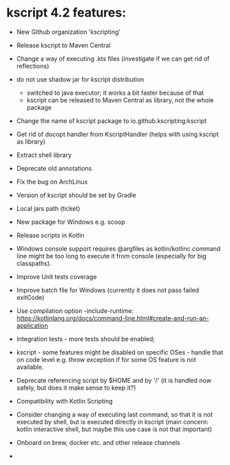 # kscript 4.2 features:

* New Github organization 'kscripting'
* Release kscript to Maven Central
* Change a way of executing .kts files (investigate if we can get rid of reflections)
* do not use shadow jar for kscript distribution
  * switched to java executor; it works a bit faster because of that
  * kscript can be released to Maven Central as library, not the whole package
* Change the name of kscript package to io.github.kscripting:kscript
* Get rid of docopt handler from KscriptHandler (helps with using kscript as library)
* Extract shell library
* Deprecate old annotations 
* Fix the bug on ArchLinux
* Version of kscript should be set by Gradle 
* Local jars path (ticket)



* New package for Windows e.g. scoop
* Release scripts in Kotlin
* Windows console support requires @argfiles as kotlin/kotlinc command line might be too long to execute it from console (especially for big classpaths).
* Improve Unit tests coverage 
* Improve batch file for Windows (currently it does not pass failed exitCode)
* Use compilation option -include-runtime: https://kotlinlang.org/docs/command-line.html#create-and-run-an-application
* Integration tests - more tests should be enabled; 
* kscript - some features might be disabled on specific OSes - handle that on code level e.g. throw exception if for some OS feature is not available.
* Deprecate referencing script by $HOME and by '/' (it is handled now safely, but does it make sense to keep it?)
* Compatibility with Kotlin Scripting
* Consider changing a way of executing last command, so that it is not executed by shell, but is executed directly in kscript (main concern: kotlin interactive shell, but maybe this use case is not that important)
* Onboard on brew, docker etc. and other release channels
* 